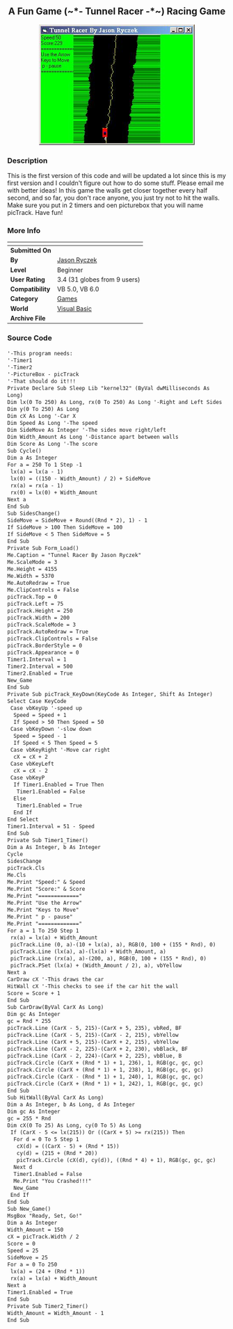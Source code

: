 ﻿<div align="center">

## A Fun Game \(\~\*\- Tunnel Racer \-\*\~\)  Racing Game

<img src="PIC20014142255212241.jpg">
</div>

### Description

This is the first version of this code and will be updated a lot since this is my first version and I couldn't figure out how to do some stuff. Please email me with better ideas! In this game the walls get closer together every half second, and so far, you don't race anyone, you just try not to hit the walls. Make sure you put in 2 timers and oen picturebox that you will name picTrack. Have fun!
 
### More Info
 


<span>             |<span>
---                |---
**Submitted On**   |
**By**             |[Jason Ryczek](https://github.com/Planet-Source-Code/PSCIndex/blob/master/ByAuthor/jason-ryczek.md)
**Level**          |Beginner
**User Rating**    |3.4 (31 globes from 9 users)
**Compatibility**  |VB 5\.0, VB 6\.0
**Category**       |[Games](https://github.com/Planet-Source-Code/PSCIndex/blob/master/ByCategory/games__1-38.md)
**World**          |[Visual Basic](https://github.com/Planet-Source-Code/PSCIndex/blob/master/ByWorld/visual-basic.md)
**Archive File**   |[](https://github.com/Planet-Source-Code/jason-ryczek-a-fun-game-tunnel-racer-racing-game__1-14332/archive/master.zip)





### Source Code

```
'-This program needs:
'-Timer1
'-Timer2
'-PictureBox - picTrack
'-That should do it!!!
Private Declare Sub Sleep Lib "kernel32" (ByVal dwMilliseconds As Long)
Dim lx(0 To 250) As Long, rx(0 To 250) As Long '-Right and Left Sides
Dim y(0 To 250) As Long
Dim cX As Long '-Car X
Dim Speed As Long '-The speed
Dim SideMove As Integer '-The sides move right/left
Dim Width_Amount As Long '-Distance apart between walls
Dim Score As Long '-The score
Sub Cycle()
Dim a As Integer
For a = 250 To 1 Step -1
 lx(a) = lx(a - 1)
 lx(0) = ((150 - Width_Amount) / 2) + SideMove
 rx(a) = rx(a - 1)
 rx(0) = lx(0) + Width_Amount
Next a
End Sub
Sub SidesChange()
SideMove = SideMove + Round((Rnd * 2), 1) - 1
If SideMove > 100 Then SideMove = 100
If SideMove < 5 Then SideMove = 5
End Sub
Private Sub Form_Load()
Me.Caption = "Tunnel Racer By Jason Ryczek"
Me.ScaleMode = 3
Me.Height = 4155
Me.Width = 5370
Me.AutoRedraw = True
Me.ClipControls = False
picTrack.Top = 0
picTrack.Left = 75
picTrack.Height = 250
picTrack.Width = 200
picTrack.ScaleMode = 3
picTrack.AutoRedraw = True
picTrack.ClipControls = False
picTrack.BorderStyle = 0
picTrack.Appearance = 0
Timer1.Interval = 1
Timer2.Interval = 500
Timer2.Enabled = True
New_Game
End Sub
Private Sub picTrack_KeyDown(KeyCode As Integer, Shift As Integer)
Select Case KeyCode
 Case vbKeyUp '-speed up
  Speed = Speed + 1
  If Speed > 50 Then Speed = 50
 Case vbKeyDown '-slow down
  Speed = Speed - 1
  If Speed < 5 Then Speed = 5
 Case vbKeyRight '-Move car right
  cX = cX + 2
 Case vbKeyLeft
  cX = cX - 2
 Case vbKeyP
  If Timer1.Enabled = True Then
   Timer1.Enabled = False
  Else
   Timer1.Enabled = True
  End If
End Select
Timer1.Interval = 51 - Speed
End Sub
Private Sub Timer1_Timer()
Dim a As Integer, b As Integer
Cycle
SidesChange
picTrack.Cls
Me.Cls
Me.Print "Speed:" & Speed
Me.Print "Score:" & Score
Me.Print "============="
Me.Print "Use the Arrow"
Me.Print "Keys to Move"
Me.Print " p - pause"
Me.Print "============="
For a = 1 To 250 Step 1
 rx(a) = lx(a) + Width_Amount
 picTrack.Line (0, a)-(10 + lx(a), a), RGB(0, 100 + (155 * Rnd), 0)
 picTrack.Line (lx(a), a)-(lx(a) + Width_Amount, a)
 picTrack.Line (rx(a), a)-(200, a), RGB(0, 100 + (155 * Rnd), 0)
 picTrack.PSet (lx(a) + (Width_Amount / 2), a), vbYellow
Next a
CarDraw cX '-This draws the car
HitWall cX '-This checks to see if the car hit the wall
Score = Score + 1
End Sub
Sub CarDraw(ByVal CarX As Long)
Dim gc As Integer
gc = Rnd * 255
picTrack.Line (CarX - 5, 215)-(CarX + 5, 235), vbRed, BF
picTrack.Line (CarX - 5, 215)-(CarX - 2, 215), vbYellow
picTrack.Line (CarX + 5, 215)-(CarX + 2, 215), vbYellow
picTrack.Line (CarX - 2, 225)-(CarX + 2, 230), vbBlack, BF
picTrack.Line (CarX - 2, 224)-(CarX + 2, 225), vbBlue, B
picTrack.Circle (CarX + (Rnd * 1) + 1, 236), 1, RGB(gc, gc, gc)
picTrack.Circle (CarX + (Rnd * 1) + 1, 238), 1, RGB(gc, gc, gc)
picTrack.Circle (CarX - (Rnd * 1) + 1, 240), 1, RGB(gc, gc, gc)
picTrack.Circle (CarX + (Rnd * 1) + 1, 242), 1, RGB(gc, gc, gc)
End Sub
Sub HitWall(ByVal CarX As Long)
Dim a As Integer, b As Long, d As Integer
Dim gc As Integer
gc = 255 * Rnd
Dim cX(0 To 25) As Long, cy(0 To 5) As Long
 If (CarX - 5 <= lx(215)) Or ((CarX + 5) >= rx(215)) Then
  For d = 0 To 5 Step 1
   cX(d) = ((CarX - 5) + (Rnd * 15))
   cy(d) = (215 + (Rnd * 20))
   picTrack.Circle (cX(d), cy(d)), ((Rnd * 4) + 1), RGB(gc, gc, gc)
  Next d
  Timer1.Enabled = False
  Me.Print "You Crashed!!!"
  New_Game
 End If
End Sub
Sub New_Game()
MsgBox "Ready, Set, Go!"
Dim a As Integer
Width_Amount = 150
cX = picTrack.Width / 2
Score = 0
Speed = 25
SideMove = 25
For a = 0 To 250
 lx(a) = (24 + (Rnd * 1))
 rx(a) = lx(a) + Width_Amount
Next a
Timer1.Enabled = True
End Sub
Private Sub Timer2_Timer()
Width_Amount = Width_Amount - 1
End Sub
```

